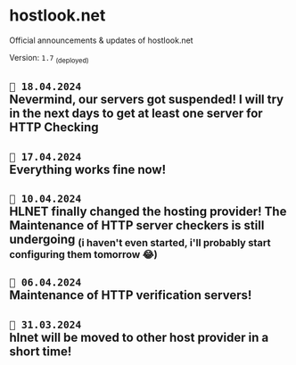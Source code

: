 # hostlook.net
Official announcements &amp; updates of hostlook.net

Version: `1.7` <sub>(deployed)</sub>

## ``📣 18.04.2024`` <br>Nevermind, our servers got suspended! I will try in the next days to get at least one server for HTTP Checking
## ``📣 17.04.2024`` <br>Everything works fine now!
## ``📣 10.04.2024``<br>HLNET finally changed the hosting provider! The Maintenance of HTTP server checkers is still undergoing <sub>(i haven't even started, i'll probably start configuring them tomorrow 😂)</sub>
## ``📣 06.04.2024``<br>Maintenance of HTTP verification servers! 
## ``📣 31.03.2024``<br>hlnet will be moved to other host provider in a short time! 
